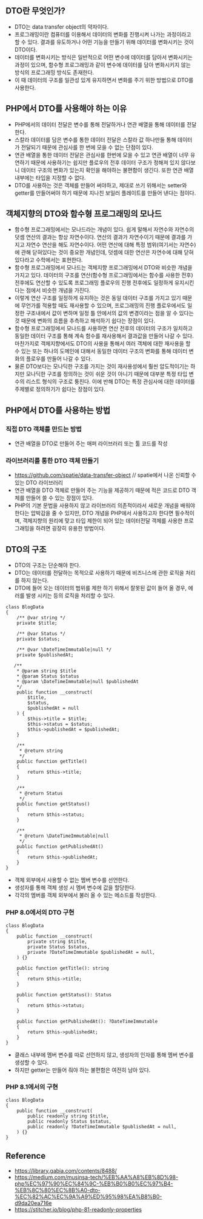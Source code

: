 ## DTO란 무엇인가?
- DTO는 data transfer object의 약자이다.
- 프로그래밍이란 컴퓨터를 이용해서 데이터의 변화를 진행시켜 나가는 과정이라고 할 수 있다. 결과를 유도하거나 어떤 기능을 만들기 위해 데이터를 변화시키는 것이 DTO이다.
- 데이터를 변화시키는 방식은 일반적으로 어떤 변수에 데이터를 담아서 변화시키는 과정이 있으며, 함수형 프로그래밍과 같이 변수에 데이터를 담아 변화시키지 않는 방식의 프로그래밍 방식도 존재한다.
- 이 때 데이터의 구조를 일관성 있게 유지하면서 변화를 주기 위한 방법으로 DTO를 사용한다.


## PHP에서 DTO를 사용해야 하는 이유
- PHP에서의 데이터 전달은 변수를 통해 전달하거나 연관 배열을 통해 데이터를 전달한다.
- 스칼라 데이터를 담은 변수를 통한 데이터 전달은 스칼라 값 하나만들 통해 데이터가 전달되기 때문에 관심사를 한 번에 모을 수 없는 단점이 있다.
- 연관 배열을 통한 데이터 전달은 관심사를 한번에 모을 수 있고 연관 배열이 너무 유연하기 때문에 사용하기는 쉽지만 플로우의 전후 데이터 구조가 정해져 있지 않다보니 데이터 구조의 변화가 있는지 확인을 해야하는 불편함이 생긴다. 또한 연관 배열 내부에는 타입을 지정할 수 없다.
- DTO를 사용하는 것은 객체를 만들어 써야하고, 제대로 쓰기 위해서는 setter와 getter를 만들어써야 하기 때문에 지나친 보일러 플레이트를 만들어 낸다는 점이다.


## 객체지향의 DTO와 함수형 프로그래밍의 모나드
- 함수형 프로그래밍에서는 모나드라는 개념이 있다. 쉽게 말해서 자연수와 자연수의 덧셈 연산의 결과는 항상 자연수이다. 연산의 결과가 자연수이기 때문에 결과를 가지고 자연수 연산을 해도 자연수이다. 어떤 연산에 대해 특정 범위(여기서는 자연수)에 관해 닫혀있다는 것이 중요한 개념인데, 덧셈에 대한 연산은 자연수에 대해 닫혀있다라고 수학에서는 표현한다.
- 함수형 프로그래밍에서 모나드는 객체지향 프로그래밍에서 DTO와 비슷한 개념을 가지고 있다. 데이터의 구조를 연산(함수형 프로그래밍에서는 함수를 사용한 전후) 전후에도 연산할 수 있도록 프로그래밍 플로우의 진행 전후에도 일정하게 유지시킨다는 점에서 비슷한 개념을 가진다.
- 이렇게 연산 구조를 일정하게 유지하는 것은 동일 데이터 구조를 가지고 있기 때문에 무언가를 적용할 때도 재사용할 수 있으며, 프로그래밍의 진행 플로우에서도 일정한 구조내에서 값이 변하며 일정 틀 안에서의 값의 변경이라는 점을 알 수 있다는 것 때문에 변화의 흐름을 추측하고 해석하기 쉽다는 장점이 있다.
- 함수형 프로그래밍에서 모나드를 사용하면 연산 전후의 데이터의 구조가 일치하고 동일한 데이터 구조를 통해 계속 함수를 재사용해서 결과값을 만들어 나갈 수 있다. 마찬가지로 객체지향에서도 DTO의 사용을 통해서 여러 객체에 대한 재사용을 할 수 있는 또는 하나의 도메인에 대해서 동일한 데이터 구조의 변화를 통해 데이터 변화의 플로우를 만들어 나갈 수 있다.
- 물론 DTO보다는 모나딕한 구조를 가지는 것이 재사용성에서 훨씬 압도적이기는 하지만 모나딕한 구조를 정의하는 것이 쉬운 것이 아니기 때문에 대부분 특정 타입 변수의 리스트 형식의 구조로 퉁친다. 이에 반해 DTO는 특정 관심사에 대한 데이터를 주제별로 정의하기가 쉽다는 장점이 있다.


## PHP에서 DTO를 사용하는 방법
### 직접 DTO 객체를 만드는 방법
- 연관 배열을 DTO로 만들어 주는 매퍼 라이브러리 또는 툴 코드를 작성

### 라이브러리를 통한 DTO 객체 만들기
- https://github.com/spatie/data-transfer-object // spatie에서 나온 신뢰할 수 있는 DTO 라이브러리
- 연관 배열을 DTO 객체로 만들어 주는 기능을 제공하기 때문에 적은 코드로 DTO 객체를 만들어 쓸 수 있는 장점이 있다.
- PHP의 기본 문법을 사용하지 않고 라이브러리 의존적이라서 새로운 개념을 배워야한다는 압박감을 줄 수 있지만, DTO 개념을 PHP에서 사용하고자 한다면 필수적이며, 객체지향의 원리에 맞고 타입 제한이 되어 있는 데이터전달 객체를 사용한 프로그래밍을 하려면 굉장히 유용한 방법이다.


## DTO의 구조
- DTO의 구조는 단순해야 한다.
- DTO는 데이터를 전달하는 목적으로 사용하기 때문에 비즈니스에 관한 로직을 처리를 하지 않는다.
- DTO에 들어 오는 데이터의 범위를 제한 하기 위해서 잘못된 값이 들어 올 경우, 에러를 발생 시키는 등의 로직을 처리할 수 있다.
```
class BlogData
{
    /** @var string */
    private $title;
    
    /** @var Status */
    private $status;
    
    /** @var \DateTimeImmutable|null */
    private $publishedAt;
   
   /**
    * @param string $title 
    * @param Status $status 
    * @param \DateTimeImmutable|null $publishedAt 
    */
    public function __construct(
        $title,
        $status,
        $publishedAt = null
    ) {
        $this->title = $title;
        $this->status = $status;
        $this->publishedAt = $publishedAt;
    }
    
    /**
     * @return string 
     */
    public function getTitle()
    {
        return $this->title;    
    }
    
    /**
     * @return Status 
     */
    public function getStatus() 
    {
        return $this->status;    
    }
    
    /**
     * @return \DateTimeImmutable|null 
     */
    public function getPublishedAt() 
    {
        return $this->publishedAt;    
    }
}
```
- 객체 외부에서 사용할 수 없는 멤버 변수를 선언한다.
- 생성자를 통해 객체 생성 시 멤버 변수에 값을 할당한다.
- 각각의 멤버를 객체 외부에서 불러 올 수 있는 메소드를 작성한다.


### PHP 8.0에서의 DTO 구현
```
class BlogData
{
    public function __construct(
        private string $title,
        private Status $status,
        private ?DateTimeImmutable $publishedAt = null,
    ) {}
    
    public function getTitle(): string
    {
        return $this->title;    
    }
    
    public function getStatus(): Status 
    {
        return $this->status;    
    }
    
    public function getPublishedAt(): ?DateTimeImmutable
    {
        return $this->publishedAt;    
    }
}
```
- 클래스 내부에 멤버 변수를 따로 선언하지 않고, 생성자의 인자를 통해 멤버 변수를 생성할 수 있다.
- 하지만 getter는 만들어 줘야 하는 불편함은 여전히 남아 있다.


### PHP 8.1에서의 구현
```
class BlogData
{
    public function __construct(
        public readonly string $title,
        public readonly Status $status,
        public readonly ?DateTimeImmutable $publishedAt = null,
    ) {}
}
```


## Reference
- https://library.gabia.com/contents/8488/
- https://medium.com/musinsa-tech/%EB%AA%A8%EB%8D%98-php%EC%97%90%EC%84%9C-%EB%B0%B0%EC%97%B4-%EB%8C%80%EC%8B%A0-dto-%EC%82%AC%EC%9A%A9%ED%95%98%EA%B8%B0-d9da20ea716e
- https://stitcher.io/blog/php-81-readonly-properties
